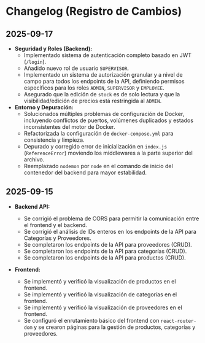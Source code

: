 # Changelog (Registro de Cambios)

## 2025-09-17

-   **Seguridad y Roles (Backend):**
    -   Implementado sistema de autenticación completo basado en JWT (`/login`).
    -   Añadido nuevo rol de usuario `SUPERVISOR`.
    -   Implementado un sistema de autorización granular y a nivel de campo para todos los endpoints de la API, definiendo permisos específicos para los roles `ADMIN`, `SUPERVISOR` y `EMPLOYEE`.
    -   Asegurado que la edición de `stock` es de solo lectura y que la visibilidad/edición de precios está restringida al `ADMIN`.
-   **Entorno y Depuración:**
    -   Solucionados múltiples problemas de configuración de Docker, incluyendo conflictos de puertos, volúmenes duplicados y estados inconsistentes del motor de Docker.
    -   Refactorizada la configuración de `docker-compose.yml` para consistencia y limpieza.
    -   Depurado y corregido error de inicialización en `index.js` (`ReferenceError`) moviendo los middlewares a la parte superior del archivo.
    -   Reemplazado `nodemon` por `node` en el comando de inicio del contenedor del backend para mayor estabilidad.

## 2025-09-15

-   **Backend API:**
    -   Se corrigió el problema de CORS para permitir la comunicación entre el frontend y el backend.
    -   Se corrigió el análisis de IDs enteros en los endpoints de la API para Categorías y Proveedores.
    -   Se completaron los endpoints de la API para proveedores (CRUD).
    -   Se completaron los endpoints de la API para categorías (CRUD).
    -   Se completaron los endpoints de la API para productos (CRUD).

-   **Frontend:**
    -   Se implementó y verificó la visualización de productos en el frontend.
    -   Se implementó y verificó la visualización de categorías en el frontend.
    -   Se implementó y verificó la visualización de proveedores en el frontend.
    -   Se configuró el enrutamiento básico del frontend con `react-router-dom` y se crearon páginas para la gestión de productos, categorías y proveedores.
